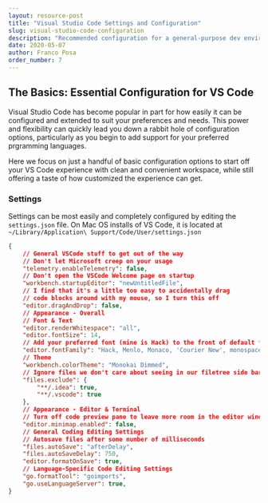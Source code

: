 ```yaml
---
layout: resource-post
title: "Visual Studio Code Settings and Configuration"
slug: visual-studio-code-configuration
description: "Recommended configuration for a general-purpose dev environment in VS Code"
date: 2020-05-07
author: Franco Posa
order_number: 7
---
```


## The Basics: Essential Configuration for VS Code

Visual Studio Code has become popular in part for how easily it can be configured and extended to suit your preferences and needs. This power and flexibility can quickly lead you down a rabbit hole of configuration options, particularly as you begin to add support for your preferred prgramming languages.

Here we focus on just a handful of basic configuration options to start off your VS Code experience with clean and convenient workspace, while still offering a taste of how customized the experience can get.

### Settings

Settings can be most easily and completely configured by editing the `settings.json` file. On Mac OS installs of VS Code, it is located at `~/Library/Application\ Support/Code/User/settings.json`

```json
{
    // General VSCode stuff to get out of the way
    // Don't let Microsoft creep on your usage
    "telemetry.enableTelemetry": false,
    // Don't open the VSCode Welcome page on startup
    "workbench.startupEditor": "newUntitledFile",
    // I find that it's a little too easy to accidentally drag
    // code blocks around with my mouse, so I turn this off
    "editor.dragAndDrop": false,
    // Appearance - Overall
    // Font & Text
    "editor.renderWhitespace": "all",
    "editor.fontSize": 14,
    // Add your preferred font (mine is Hack) to the front of default font list
    "editor.fontFamily": "Hack, Menlo, Monaco, 'Courier New', monospace",
    // Theme
    "workbench.colorTheme": "Monokai Dimmed",
    // Ignore files we don't care about seeing in our filetree side bar
    "files.exclude": {
        "**/.idea": true,
        "**/.vscode": true
    },
    // Appearance - Editor & Terminal
    // Turn off code preview pane to leave more room in the editor window
    "editor.minimap.enabled": false,
    // General Coding Editing Settings
    // Autosave files after some number of milliseconds
    "files.autoSave": "afterDelay",
    "files.autoSaveDelay": 750,
    "editor.formatOnSave": true,
    // Language-Specific Code Editing Settings
    "go.formatTool": "goimports",
    "go.useLanguageServer": true,
}
```